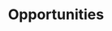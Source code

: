 ---
type: index  
title: Opportunities
weight: 50
aliases:
    - /fellowship
    - /managing-director-of-learning-and-research/
---